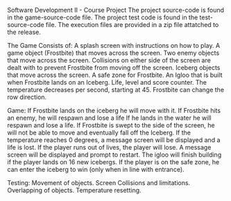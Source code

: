 Software Development II - Course Project
The project source-code is found in the game-source-code file.
The project test code is found in the test-source-code file. 
The execution files are provided in a zip file attatched to the release. 

The Game Consists of:
A splash screen with instructions on how to play.
A game object (Frostbite) that moves across the screen.
Two enemy objects that move across the screen.
Collisions on either side of the screen are dealt with to prevent Frostbite from moving off the screen.
Iceberg objects that move across the screen.
A safe zone for Frostbite.
An Igloo that is built when Frostbite lands on an Iceberg.
Life, level and score counter.
The temperature decreases per second, starting at 45.
Frostbite can change the row direction.

Game:
If Frostbite lands on the iceberg he will move with it.
If Frostbite hits an enemy, he will respawn and lose a life
If he lands in the water he will respawn and lose a life.
If Frostbite is swept to the side of the screen, he will not be able to move and eventually fall off the Iceberg.
If the temperature reaches 0 degrees, a message screen will be displayed and a life is lost.
If the player runs out of lives, the player will lose. A message screen will be displayed and prompt to restart.
The igloo will finish building if the player lands on 16 new icebergs.
If the player is on the safe zone, he can enter the iceberg to win (only when in line with entrance).

Testing:
Movement of objects.
Screen Collisions and limitations.
Overlapping of objects.
Temperature resetting.

